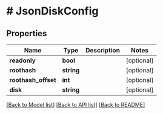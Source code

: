 # # JsonDiskConfig

## Properties

Name | Type | Description | Notes
------------ | ------------- | ------------- | -------------
**readonly** | **bool** |  | [optional]
**roothash** | **string** |  | [optional]
**roothash_offset** | **int** |  | [optional]
**disk** | **string** |  | [optional]

[[Back to Model list]](../../README.md#models) [[Back to API list]](../../README.md#endpoints) [[Back to README]](../../README.md)
